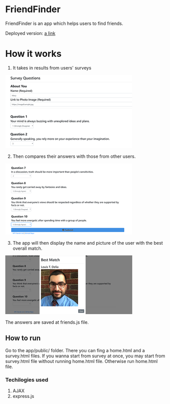 # FriendFinder

FriendFinder is an app which helps users to find friends.

Deployed version:
[a link](https://vast-anchorage-13431.herokuapp.com/)

# How it works 

1. It takes in results from  users' surveys

![survey](/app/public/img/1.png)

2. Then compares their answers with those from other users.

![submit](/app/public/img/2.png)

 3. The app will then display the name and picture of the user with the best overall match.

![best match](/app/public/img/3.png)

The answers are saved at friends.js file. 

## How to run 

Go to the app/public/ folder. There you can fing a home.html and a survey.html files. If you wanna start from survey at once, you may start from survey.html file without running home.html file. Otherwise run home.html file.

### Techilogies used 

1. AJAX
2. express.js

